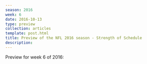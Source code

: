 ```yaml
---
season: 2016
week: 6
date: 2016-10-13
type: preview
collection: articles
template: post.html
title: Preview of the NFL 2016 season - Strength of Schedule
description: 
---
```


Preview for week 6 of 2016:

